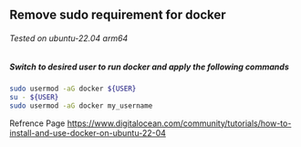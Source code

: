 ## Remove sudo requirement for docker

###### Tested on ubuntu-22.04 arm64


##### Switch to desired user to run docker and apply the following commands
```bash
sudo usermod -aG docker ${USER}
su - ${USER}
sudo usermod -aG docker my_username
```

Refrence Page
https://www.digitalocean.com/community/tutorials/how-to-install-and-use-docker-on-ubuntu-22-04
